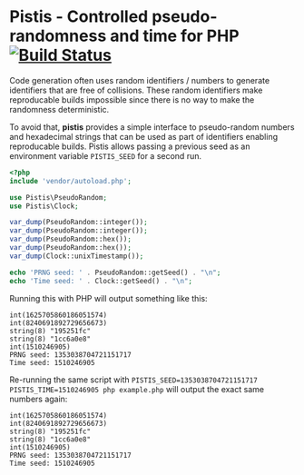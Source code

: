# Pistis - Controlled pseudo-randomness and time for PHP [![Build Status](https://travis-ci.org/lstrojny/pistis.svg?branch=master)](https://travis-ci.org/lstrojny/pistis)

Code generation often uses random identifiers / numbers to generate identifiers that are free of collisions. These 
random identifiers make reproducable builds impossible since there is no way to make the randomness deterministic.

To avoid that, **pistis** provides a simple interface to pseudo-random numbers and hexadecimal strings that can be used
as part of identifiers enabling reproducable builds. Pistis allows passing a previous seed as an environment variable
`PISTIS_SEED` for a second run.

```php
<?php
include 'vendor/autoload.php';

use Pistis\PseudoRandom;
use Pistis\Clock;

var_dump(PseudoRandom::integer());
var_dump(PseudoRandom::integer());
var_dump(PseudoRandom::hex());
var_dump(PseudoRandom::hex());
var_dump(Clock::unixTimestamp());

echo 'PRNG seed: ' . PseudoRandom::getSeed() . "\n";
echo 'Time seed: ' . Clock::getSeed() . "\n";
```

Running this with PHP will output something like this:

```
int(1625705860186051574)
int(8240691892729656673)
string(8) "195251fc"
string(8) "1cc6a0e8"
int(1510246905)
PRNG seed: 1353038704721151717
Time seed: 1510246905
```

Re-running the same script with `PISTIS_SEED=1353038704721151717 PISTIS_TIME=1510246905 php example.php` will output the exact same numbers
again:

```
int(1625705860186051574)
int(8240691892729656673)
string(8) "195251fc"
string(8) "1cc6a0e8"
int(1510246905)
PRNG seed: 1353038704721151717
Time seed: 1510246905
```
